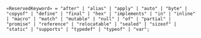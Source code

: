 <!-- This file is generated automatically by infrastructure scripts. Please don't edit by hand. -->

```{ .ebnf .slang-ebnf #ReservedKeyword }
«ReservedKeyword» = "after" | "alias" | "apply" | "auto" | "byte" | "copyof" | "define" | "final" | "hex" | "implements" | "in" | "inline" | "macro" | "match" | "mutable" | "null" | "of" | "partial" | "promise" | "reference" | "relocatable" | "sealed" | "sizeof" | "static" | "supports" | "typedef" | "typeof" | "var";
```
